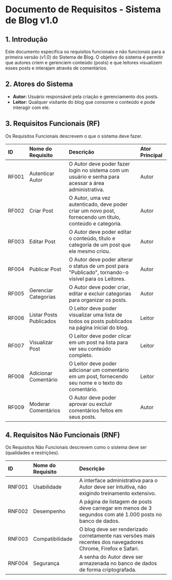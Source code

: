 # Documento de Requisitos - Sistema de Blog v1.0

## 1. Introdução

Este documento especifica os requisitos funcionais e não funcionais para a primeira versão (v1.0) do Sistema de Blog. O objetivo do sistema é permitir que autores criem e gerenciem conteúdo (posts) e que leitores visualizem esses posts e interajam através de comentários.

## 2. Atores do Sistema

* **Autor:** Usuário responsável pela criação e gerenciamento dos posts.
* **Leitor:** Qualquer visitante do blog que consome o conteúdo e pode interagir com ele.

## 3. Requisitos Funcionais (RF)

Os Requisitos Funcionais descrevem o que o sistema deve fazer.

| ID    | Nome do Requisito           | Descrição                                                                                                  | Ator Principal |
| :---- | :-------------------------- | :--------------------------------------------------------------------------------------------------------- | :------------- |
| RF001 | Autenticar Autor            | O Autor deve poder fazer login no sistema com um usuário e senha para acessar a área administrativa.         | Autor          |
| RF002 | Criar Post                  | O Autor, uma vez autenticado, deve poder criar um novo post, fornecendo um título, conteúdo e categoria.    | Autor          |
| RF003 | Editar Post                 | O Autor deve poder editar o conteúdo, título e categoria de um post que ele mesmo criou.                     | Autor          |
| RF004 | Publicar Post               | O Autor deve poder alterar o status de um post para "Publicado", tornando-o visível para os Leitores.         | Autor          |
| RF005 | Gerenciar Categorias        | O Autor deve poder criar, editar e excluir categorias para organizar os posts.                             | Autor          |
| RF006 | Listar Posts Publicados     | O Leitor deve poder visualizar uma lista de todos os posts publicados na página inicial do blog.              | Leitor         |
| RF007 | Visualizar Post             | O Leitor deve poder clicar em um post na lista para ver seu conteúdo completo.                                | Leitor         |
| RF008 | Adicionar Comentário        | O Leitor deve poder adicionar um comentário em um post, fornecendo seu nome e o texto do comentário.        | Leitor         |
| RF009 | Moderar Comentários         | O Autor deve poder aprovar ou excluir comentários feitos em seus posts.                                      | Autor          |

## 4. Requisitos Não Funcionais (RNF)

Os Requisitos Não Funcionais descrevem como o sistema deve ser (qualidades e restrições).

| ID    | Nome do Requisito | Descrição                                                                                             |
| :---- | :---------------- | :---------------------------------------------------------------------------------------------------- |
| RNF001| Usabilidade       | A interface administrativa para o Autor deve ser intuitiva, não exigindo treinamento extensivo.        |
| RNF002| Desempenho        | A página de listagem de posts deve carregar em menos de 3 segundos com até 1.000 posts no banco de dados. |
| RNF003| Compatibilidade   | O blog deve ser renderizado corretamente nas versões mais recentes dos navegadores Chrome, Firefox e Safari. |
| RNF004| Segurança         | A senha do Autor deve ser armazenada no banco de dados de forma criptografada.                          |